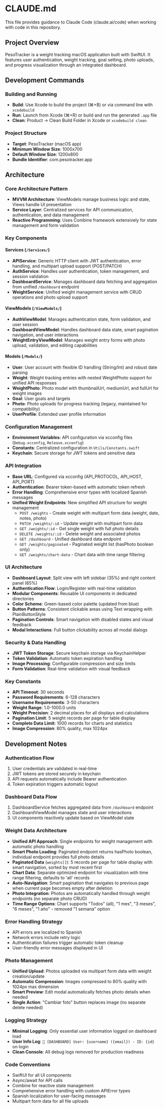 # CLAUDE.md

This file provides guidance to Claude Code (claude.ai/code) when working with code in this repository.

## Project Overview

PesoTracker is a weight tracking macOS application built with SwiftUI. It features user authentication, weight tracking, goal setting, photo uploads, and progress visualization through an integrated dashboard.

## Development Commands

### Building and Running
- **Build**: Use Xcode to build the project (⌘+B) or via command line with `xcodebuild`
- **Run**: Launch from Xcode (⌘+R) or build and run the generated `.app` file
- **Clean**: Product → Clean Build Folder in Xcode or `xcodebuild clean`

### Project Structure
- **Target**: PesoTracker (macOS app)
- **Minimum Window Size**: 1000x700
- **Default Window Size**: 1200x800
- **Bundle Identifier**: com.pesotracker.app

## Architecture

### Core Architecture Pattern
- **MVVM Architecture**: ViewModels manage business logic and state, Views handle UI presentation
- **Service Layer**: Centralized services for API communication, authentication, and data management
- **Reactive Programming**: Uses Combine framework extensively for state management and form validation

### Key Components

#### Services (`/Services/`)
- **APIService**: Generic HTTP client with JWT authentication, error handling, and multipart upload support (POST/PATCH)
- **AuthService**: Handles user authentication, token management, and session validation
- **DashboardService**: Manages dashboard data fetching and aggregation from unified `/dashboard` endpoint
- **WeightService**: Unified weight management service with CRUD operations and photo upload support

#### ViewModels (`/ViewModels/`)
- **AuthViewModel**: Manages authentication state, form validation, and user session
- **DashboardViewModel**: Handles dashboard data state, smart pagination navigation, and user interactions
- **WeightEntryViewModel**: Manages weight entry forms with photo upload, validation, and editing capabilities

#### Models (`/Models/`)
- **User**: User account with flexible ID handling (String/Int) and robust date parsing
- **Weight**: Weight tracking entries with nested WeightPhoto support for unified API responses
- **WeightPhoto**: Photo model with thumbnailUrl, mediumUrl, and fullUrl for weight images
- **Goal**: User goals and targets
- **Photo**: Photo uploads for progress tracking (legacy, maintained for compatibility)
- **UserProfile**: Extended user profile information

### Configuration Management
- **Environment Variables**: API configuration via xcconfig files (`Debug.xcconfig`, `Release.xcconfig`)
- **Constants**: Centralized configuration in `Utils/Constants.swift`
- **Keychain**: Secure storage for JWT tokens and sensitive data

### API Integration
- **Base URL**: Configured via xcconfig (API_PROTOCOL, API_HOST, API_PORT)
- **Authentication**: Bearer token-based with automatic token refresh
- **Error Handling**: Comprehensive error types with localized Spanish messages
- **Unified Weight Endpoints**: New simplified API structure for weight management
  - `POST /weights` - Create weight with multipart form data (weight, date, notes, photo)
  - `PATCH /weights/:id` - Update weight with multipart form data
  - `GET /weights/:id` - Get single weight with full photo details
  - `DELETE /weights/:id` - Delete weight and associated photos
  - `GET /dashboard` - Unified dashboard data endpoint
  - `GET /weights/paginated` - Paginated weight list (hasPhoto boolean only)
  - `GET /weights/chart-data` - Chart data with time range filtering

### UI Architecture
- **Dashboard Layout**: Split view with left sidebar (35%) and right content panel (65%)
- **Authentication Flow**: Login/Register with real-time validation
- **Modular Components**: Reusable UI components in dedicated directories
- **Color Scheme**: Green-based color palette (updated from blue)
- **Button Patterns**: Consistent clickable areas using Text wrapping with PlainButtonStyle
- **Pagination Controls**: Smart navigation with disabled states and visual feedback
- **Modal Interactions**: Full button clickability across all modal dialogs

### Security & Data Handling
- **JWT Token Storage**: Secure keychain storage via KeychainHelper
- **Token Validation**: Automatic token expiration handling
- **Image Processing**: Configurable compression and size limits
- **Form Validation**: Real-time validation with visual feedback

### Key Constants
- **API Timeout**: 30 seconds
- **Password Requirements**: 6-128 characters
- **Username Requirements**: 3-50 characters
- **Weight Range**: 1.0-1000.0 units
- **Weight Precision**: 2 decimal places for all displays and calculations
- **Pagination Limit**: 5 weight records per page for table display
- **Complete Data Limit**: 1000 records for charts and statistics
- **Image Compression**: 80% quality, max 1024px

## Development Notes

### Authentication Flow
1. User credentials are validated in real-time
2. JWT tokens are stored securely in keychain
3. API requests automatically include Bearer authentication
4. Token expiration triggers automatic logout

### Dashboard Data Flow
1. DashboardService fetches aggregated data from `/dashboard` endpoint
2. DashboardViewModel manages state and user interactions
3. UI components reactively update based on ViewModel state

### Weight Data Architecture
- **Unified API Approach**: Single endpoints for weight management with automatic photo handling
- **Smart Photo Loading**: Paginated endpoint returns hasPhoto boolean, individual endpoint provides full photo details
- **Paginated Data** (`weights[]`): 5 records per page for table display with smart navigation, sorted by most recent first
- **Chart Data**: Separate optimized endpoint for visualization with time range filtering, defaults to 'all' records
- **Auto-Navigation**: Smart pagination that navigates to previous page when current page becomes empty after deletion
- **Photo Integration**: Photos are automatically handled through weight endpoints (no separate photo CRUD)
- **Time Range Options**: Chart supports "Todos" (all), "1 mes", "3 meses", "6 meses", "1 año" - removed "1 semana" option

### Error Handling Strategy
- API errors are localized to Spanish
- Network errors include retry logic
- Authentication failures trigger automatic token cleanup
- User-friendly error messages displayed in UI

### Photo Management
- **Unified Upload**: Photos uploaded via multipart form data with weight creation/update
- **Automatic Compression**: Images compressed to 80% quality with 1024px max dimension
- **Smart Preview**: Edit modal automatically fetches photo details when needed
- **Single Action**: "Cambiar foto" button replaces image (no separate delete needed)

### Logging Strategy
- **Minimal Logging**: Only essential user information logged on dashboard load
- **User Info Log**: `👤 [DASHBOARD] User: {username} ({email}) - ID: {id}` on login
- **Clean Console**: All debug logs removed for production readiness

### Code Conventions
- SwiftUI for all UI components
- Async/await for API calls
- Combine for reactive state management
- Comprehensive error handling with custom APIError types
- Spanish localization for user-facing messages
- Multipart form data for all file uploads